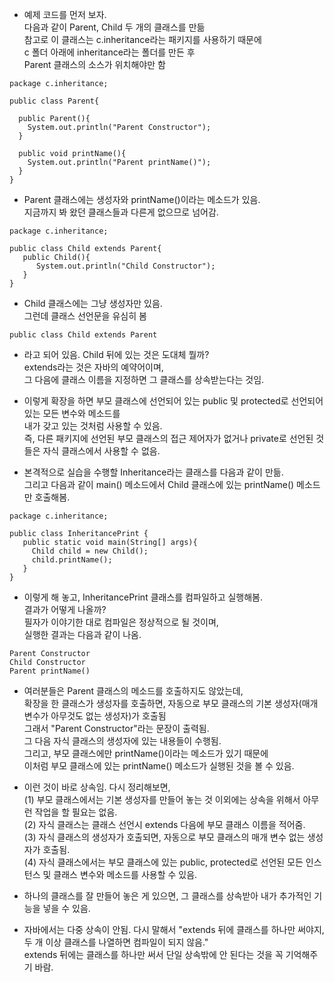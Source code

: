 

- 예제 코드를 먼저 보자.  
  다음과 같이 Parent, Child 두 개의 클래스를 만듦  
  참고로 이 클래스는 c.inheritance라는 패키지를 사용하기 때문에  
  c 폴더 아래에 inheritance라는 폴더를 만든 후  
  Parent 클래스의 소스가 위치해야만 함  
  
```
package c.inheritance;

public class Parent{
  
  public Parent(){  
    System.out.println("Parent Constructor");
  }
  
  public void printName(){
    System.out.println("Parent printName()");
  }
}
```

- Parent 클래스에는 생성자와 printName()이라는 메소드가 있음.  
  지금까지 봐 왔던 클래스들과 다른게 없으므로 넘어감.  
  
```
package c.inheritance;

public class Child extends Parent{
   public Child(){
      System.out.println("Child Constructor");
   }
}
```

- Child 클래스에는 그냥 생성자만 있음.  
  그런데 클래스 선언문을 유심히 봄  
  
```
public class Child extends Parent
```

- 라고 되어 있음. Child 뒤에 있는 것은 도대체 뭘까?  
  extends라는 것은 자바의 예약어이며,  
  그 다음에 클래스 이름을 지정하면 그 클래스를 상속받는다는 것임.  
  

- 이렇게 확장을 하면 부모 클래스에 선언되어 있는 public 및 protected로 선언되어 있는 모든 변수와 메소드를  
  내가 갖고 있는 것처럼 사용할 수 있음.  
  즉, 다른 패키지에 선언된 부모 클래스의 접근 제어자가 없거나 private로 선언된 것들은 자식 클래스에서 사용할 수 없음.  
  
 
- 본격적으로 실습을 수행할 Inheritance라는 클래스를 다음과 같이 만듦.  
  그리고 다음과 같이 main() 메소드에서 Child 클래스에 있는 printName() 메소드만 호출해봄.  
  
```
package c.inheritance;

public class InheritancePrint {
   public static void main(String[] args){
     Child child = new Child();
     child.printName();
   }
}
```

- 이렇게 해 놓고, InheritancePrint 클래스를 컴파일하고 실행해봄.  
  결과가 어떻게 나올까?  
  필자가 이야기한 대로 컴파일은 정상적으로 될 것이며,  
  실행한 결과는 다음과 같이 나옴.  
  
```
Parent Constructor
Child Constructor
Parent printName()
```

- 여러분들은 Parent 클래스의 메소드를 호출하지도 않았는데,  
  확장을 한 클래스가 생성자를 호출하면, 자동으로 부모 클래스의 기본 생성자(매개 변수가 아무것도 없는 생성자)가 호출됨  
  그래서 "Parent Constructor"라는 문장이 출력됨.  
  그 다음 자식 클래스의 생성자에 있는 내용들이 수행됨.  
  그리고, 부모 클래스에만 printName()이라는 메소드가 있기 때문에  
  이처럼 부모 클래스에 있는 printName() 메소드가 실행된 것을 볼 수 있음.  
  
- 이런 것이 바로 상속임. 다시 정리해보면,  
  (1) 부모 클래스에서는 기본 생성자를 만들어 놓는 것 이외에는 상속을 위해서 아무런 작업을 할 필요는 없음.  
  (2) 자식 클래스는 클래스 선언시 extends 다음에 부모 클래스 이름을 적어줌.  
  (3) 자식 클래스의 생성자가 호출되면, 자동으로 부모 클래스의 매개 변수 없는 생성자가 호출됨.  
  (4) 자식 클래스에서는 부모 클래스에 있는 public, protected로 선언된 모든 인스턴스 및 클래스 변수와 메소드를 사용할 수 있음.  
  
  
- 하나의 클래스를 잘 만들어 놓은 게 있으면, 그 클래스를 상속받아 내가 추가적인 기능을 넣을 수 있음.  
  
- 자바에서는 다중 상속이 안됨. 다시 말해서 "extends 뒤에 클래스를 하나만 써야지, 두 개 이상 클래스를 나열하면 컴파일이 되지 않음."  
  extends 뒤에는 클래스를 하나만 써서 단일 상속밖에 안 된다는 것을 꼭 기억해주기 바람.  

  
  
  





   
   
   
  
  
  
